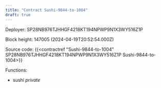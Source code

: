 ```yaml
---
title: "Contract Sushi-9844-to-1004"
draft: true
---
```

Deployer: SP28NB976TJHHGF4218KT194NPWP9N1X3WY516Z1P


 



Block height: 147005 (2024-04-19T20:52:54.000Z)

Source code: {{<contractref "Sushi-9844-to-1004" SP28NB976TJHHGF4218KT194NPWP9N1X3WY516Z1P Sushi-9844-to-1004>}}

Functions:

* sushi _private_
